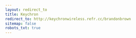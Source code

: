 ```yaml
---
layout: redirect_to
title: Keychron
redirect_to: http://keychronwireless.refr.cc/brandonbrown
sitemap: false
robots_txt: true
---
```

